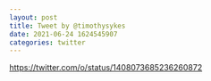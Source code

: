```yaml
--- 
layout: post 
title: Tweet by @timothysykes 
date: 2021-06-24 1624545907 
categories: twitter 
--- 
```

https://twitter.com/o/status/1408073685236260872